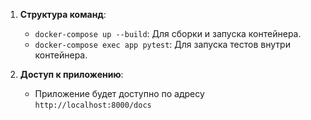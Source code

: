 

1. **Структура команд**:
   - `docker-compose up --build`: Для сборки и запуска контейнера.
   - `docker-compose exec app pytest`: Для запуска тестов внутри контейнера.

2. **Доступ к приложению**:
   - Приложение будет доступно по адресу `http://localhost:8000/docs` 


